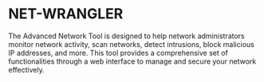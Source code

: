 # NET-WRANGLER
The Advanced Network Tool is designed to help network administrators monitor network activity, scan networks, detect intrusions, block malicious IP addresses, and more. This tool provides a comprehensive set of functionalities through a web interface to manage and secure your network effectively.

